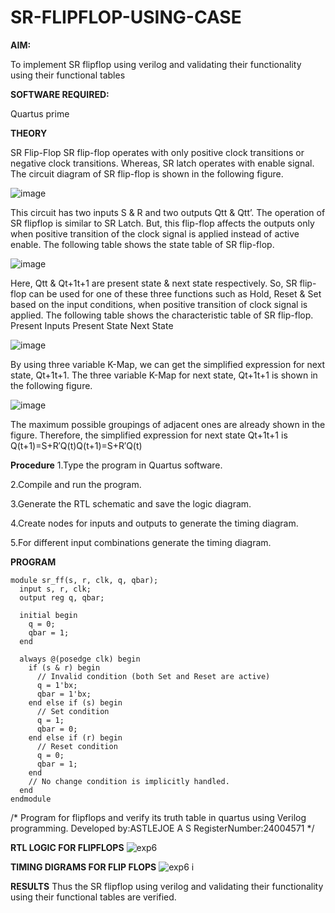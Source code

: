 # SR-FLIPFLOP-USING-CASE

**AIM:**

To implement  SR flipflop using verilog and validating their functionality using their functional tables

**SOFTWARE REQUIRED:**

Quartus prime

**THEORY**

SR Flip-Flop SR flip-flop operates with only positive clock transitions or negative clock transitions. Whereas, SR latch operates with enable signal. The circuit diagram of SR flip-flop is shown in the following figure.

![image](https://github.com/naavaneetha/SR-FLIPFLOP-USING-CASE/assets/154305477/0f710028-ad52-4d3e-9276-8714cf023a25)

 
This circuit has two inputs S & R and two outputs Qtt & Qtt’. The operation of SR flipflop is similar to SR Latch. But, this flip-flop affects the outputs only when positive transition of the clock signal is applied instead of active enable. The following table shows the state table of SR flip-flop.

![image](https://github.com/naavaneetha/SR-FLIPFLOP-USING-CASE/assets/154305477/dabfc4f4-87e3-4cbc-9472-f89ee1b5ed30)

 
Here, Qtt & Qt+1t+1 are present state & next state respectively. So, SR flip-flop can be used for one of these three functions such as Hold, Reset & Set based on the input conditions, when positive transition of clock signal is applied. The following table shows the characteristic table of SR flip-flop. Present Inputs Present State Next State

![image](https://github.com/naavaneetha/SR-FLIPFLOP-USING-CASE/assets/154305477/dd90d16c-aec5-4290-a586-e2346b1e9eb5)

 
By using three variable K-Map, we can get the simplified expression for next state, Qt+1t+1. The three variable K-Map for next state, Qt+1t+1 is shown in the following figure.

![image](https://github.com/naavaneetha/SR-FLIPFLOP-USING-CASE/assets/154305477/473efad6-d70b-4ca7-aeb7-898bbfca319f)

 
The maximum possible groupings of adjacent ones are already shown in the figure. Therefore, the simplified expression for next state Qt+1t+1 is Q(t+1)=S+R′Q(t)Q(t+1)=S+R′Q(t)

**Procedure**
1.Type the program in Quartus software.

2.Compile and run the program.

3.Generate the RTL schematic and save the logic diagram.

4.Create nodes for inputs and outputs to generate the timing diagram.

5.For different input combinations generate the timing diagram.

**PROGRAM**
```
module sr_ff(s, r, clk, q, qbar);
  input s, r, clk;
  output reg q, qbar;

  initial begin
    q = 0;
    qbar = 1;
  end

  always @(posedge clk) begin
    if (s & r) begin
      // Invalid condition (both Set and Reset are active)
      q = 1'bx;
      qbar = 1'bx;
    end else if (s) begin
      // Set condition
      q = 1;
      qbar = 0;
    end else if (r) begin
      // Reset condition
      q = 0;
      qbar = 1;
    end
    // No change condition is implicitly handled.
  end
endmodule
```
/* Program for flipflops and verify its truth table in quartus using Verilog programming. Developed by:ASTLEJOE A S RegisterNumber:24004571
*/

**RTL LOGIC FOR FLIPFLOPS**
![exp6](https://github.com/user-attachments/assets/658a5aba-ec7d-4d68-bdd5-e779fd9d3097)

**TIMING DIGRAMS FOR FLIP FLOPS**
![exp6 i](https://github.com/user-attachments/assets/015d5e8c-6581-4304-be80-9d0925f384b7)

**RESULTS**
Thus the SR flipflop using verilog and validating their functionality using their functional tables are verified.
